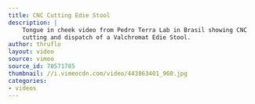 ```yaml
---
title: CNC Cutting Edie Stool
description: |
    Tongue in cheek video from Pedro Terra Lab in Brasil showing CNC
    cutting and dispatch of a Valchromat Edie Stool.
author: thruflo
layout: video
source: vimeo
source_id: 70571785
thumbnail: //i.vimeocdn.com/video/443863401_960.jpg
categories:
- videos
---
```


